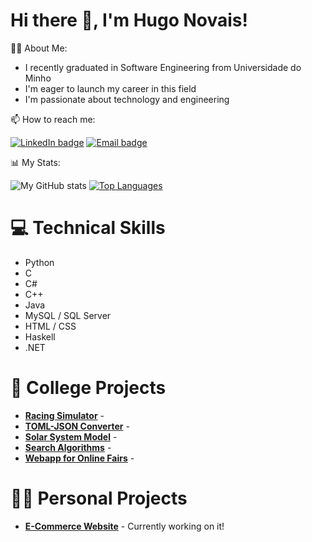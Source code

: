 <h1> Hi there 👋, I'm Hugo Novais! </h1>

🙋‍♂️ About Me:

- I recently graduated in Software Engineering from Universidade do Minho
- I'm eager to launch my career in this field
- I'm passionate about technology and engineering

📫 How to reach me:

[![LinkedIn badge](https://img.shields.io/badge/-HugoNovais-blue?style=for-the-badge&logo=linkedin)](https://www.linkedin.com/in/hugomnfnovais)
[![Email badge](https://img.shields.io/badge/-HugoNovais-c71610?style=for-the-badge&logo=Gmail&logoColor=white)](mailto:hugonovais2002@gmail.com)

📊 My Stats:

![My GitHub stats](https://github-readme-stats.vercel.app/api?username=hnovais&count_private=true&show_icons=true&theme=tokyonight&hide=contribs)
[![Top Languages](https://github-readme-stats.vercel.app/api/top-langs/?username=hnovais&layout=compact&theme=tokyonight)](https://github.com/anuraghazra/github-readme-stats)

# 💻 Technical Skills

- Python 
- C
- C#
- C++
- Java
- MySQL / SQL Server
- HTML / CSS
- Haskell
- .NET

# 🏫 College Projects

- [**Racing Simulator**]() - 
- [**TOML-JSON Converter**]() -
- [**Solar System Model**]() -
- [**Search Algorithms**]() - 
- [**Webapp for Online Fairs**]() - 

# 👨‍💻 Personal Projects

- [**E-Commerce Website**]() - Currently working on it!

